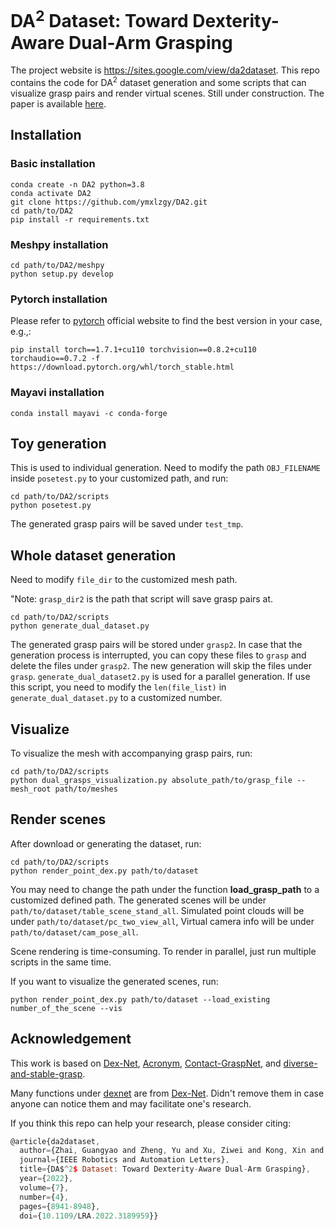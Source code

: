 # DA<sup>2</sup> Dataset: Toward Dexterity-Aware Dual-Arm Grasping

The project website is https://sites.google.com/view/da2dataset. This repo contains the code for DA<sup>2</sup> dataset generation and some scripts that can visualize grasp pairs and render virtual scenes. Still under construction. The paper is available [here](https://arxiv.org/pdf/2208.00408.pdf).

## Installation
### Basic installation
```
conda create -n DA2 python=3.8
conda activate DA2
git clone https://github.com/ymxlzgy/DA2.git
cd path/to/DA2
pip install -r requirements.txt
```
### Meshpy installation
```
cd path/to/DA2/meshpy
python setup.py develop
```
### Pytorch installation
Please refer to [pytorch](https://pytorch.org/) official website to find the best version in your case, e.g.,:
```
pip install torch==1.7.1+cu110 torchvision==0.8.2+cu110 torchaudio==0.7.2 -f https://download.pytorch.org/whl/torch_stable.html
```
### Mayavi installation
```
conda install mayavi -c conda-forge
```
## Toy generation
This is used to individual generation. Need to modify the path  ``OBJ_FILENAME`` inside ``posetest.py`` to your customized path, and run:
```
cd path/to/DA2/scripts
python posetest.py
```
The generated grasp pairs will be saved under `test_tmp`.
## Whole dataset generation
Need to modify `file_dir` to the customized mesh path.

"Note: `grasp_dir2` is the path that script will save grasp pairs at. 
```
cd path/to/DA2/scripts
python generate_dual_dataset.py
```
The generated grasp pairs will be stored under `grasp2`. 
In case that the generation process is interrupted, you can copy these files to `grasp` and delete the files under `grasp2`. The new generation will skip the files under `grasp`.
`generate_dual_dataset2.py` is used for a parallel generation. If use this script, you need to modify the `len(file_list)` in `generate_dual_dataset.py` to a customized number.
## Visualize
To visualize the mesh with accompanying grasp pairs, run:
```
cd path/to/DA2/scripts
python dual_grasps_visualization.py absolute_path/to/grasp_file --mesh_root path/to/meshes
```


## Render scenes
After download or generating the dataset, run:
```
cd path/to/DA2/scripts
python render_point_dex.py path/to/dataset
```
You may need to change the path under the function **load_grasp_path** to a customized defined path.
The generated scenes will be under ``path/to/dataset/table_scene_stand_all``. Simulated point clouds will be under ``path/to/dataset/pc_two_view_all``, Virtual camera info will be under ``path/to/dataset/cam_pose_all``. 


Scene rendering is time-consuming. To render in parallel, just run multiple scripts in the same time.

If you want to visualize the generated scenes, run:
```
python render_point_dex.py path/to/dataset --load_existing number_of_the_scene --vis
```
## Acknowledgement
This work is based on [Dex-Net](https://github.com/BerkeleyAutomation/dex-net), [Acronym](https://github.com/NVlabs/acronym), [Contact-GraspNet](https://github.com/NVlabs/contact_graspnet), and [diverse-and-stable-grasp](https://github.com/tengyu-liu/diverse-and-stable-grasp).

Many functions under [dexnet](https://github.com/ymxlzgy/DA2/tree/main/dexnet) are from [Dex-Net](https://github.com/BerkeleyAutomation/dex-net). Didn't remove them in case anyone can notice them and may facilitate one's research.

If you think this repo can help your research, please consider citing:
```javascript
@article{da2dataset,
  author={Zhai, Guangyao and Zheng, Yu and Xu, Ziwei and Kong, Xin and Liu, Yong and Busam, Benjamin and Ren, Yi and Navab, Nassir and Zhang, Zhengyou},
  journal={IEEE Robotics and Automation Letters},
  title={DA$^2$ Dataset: Toward Dexterity-Aware Dual-Arm Grasping},
  year={2022},
  volume={7},
  number={4},
  pages={8941-8948},
  doi={10.1109/LRA.2022.3189959}}
```